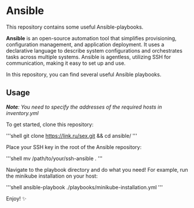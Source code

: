# Ansible

This repository contains some useful Ansible-playbooks.

__Ansible__ is an open-source automation tool that simplifies provisioning, configuration management, and application deployment. 
It uses a declarative language to describe system configurations and orchestrates tasks across multiple systems. 
Ansible is agentless, utilizing SSH for communication, making it easy to set up and use.

In this repository, you can find several useful Ansible playbooks.

## Usage

_**Note**: You need to specify the addresses of the required hosts in inventory.yml_


To get started, clone this repository:

'''shell
git clone https://link.ru/sex.git && cd ansible/
'''

Place your SSH key in the root of the Ansible repository:

'''shell
mv /path/to/your/ssh-ansible .
'''

Navigate to the playbook directory and do what you need!
For example, run the minikube installation on your host:

'''shell
ansible-playbook ./playbooks/minikube-installation.yml
'''

Enjoy! ✨